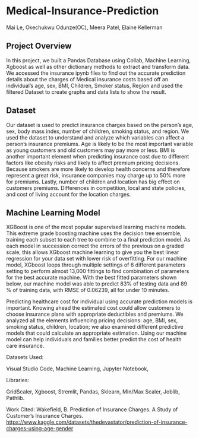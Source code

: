 # Medical-Insurance-Prediction

Mai Le, Okechukwu Odunze(OC), Meera Patel, Elaine Kellerman

## Project Overview 

In this project, we built a Pandas Database using Collab, Machine Learning, Xgboost as well as other dictionary methods to extract and transform data. We accessed the insurance ipynb files to find out the accurate prediction details about the charges of Medical insurance costs based off an individual’s age, sex, BMI, Children, Smoker status, Region and used the filtered Dataset to create graphs and data lists to show the result.

## Dataset

Our dataset is used to predict insurance charges based on the person’s age, sex, body mass index, number of children, smoking status, and region. We used the dataset to understand and analyze which variables can affect a person’s insurance premiums. Age is likely to be the most important variable as young customers and old customers may pay more or less. BMI is another important element when predicting insurance cost due to different factors like obesity risks and likely to affect premium pricing decisions. Because smokers are more likely to develop health concerns and therefore represent a great risk, insurance companies may charge up to 50% more for premiums. Lastly, number of children and location has big effect on customers premiums. Differences in competition, local and state policies, and cost of living account for the location charges. 

## Machine Learning Model

XGBoost is one of the most popular supervised learning machine models. This extreme grade boosting machine uses the decision tree ensemble, training each subset to each tree to combine  to a final prediction model. As each model in succession correct the errors of the previous on a graded scale, this allows XGboost machine learning to give you the best linear regression for your data set with lower risk of overfitting.
For our machine model, XGboost loops through multiple settings of 6 different parameters setting to perform almost 13,000 fittings to find combination of parameters for the best accurate machine. With the best fitted parameters shown below, our machine model was able to predict 83% of testing data and 89 % of training data, with RMSE of 0.06239, all for under 10 minutes.

Predicting healthcare cost for individual using accurate prediction models is important. Knowing ahead the estimated cost could allow customers to choose insurance plans with appropriate deductibles and premiums.  We analyzed all the elements influencing pricing decisions: age, BMI, sex, smoking status, children, location; we also examined different predictive models that could calculate an appropriate estimation.  Using our machine model can help individuals and families better predict the cost of health care insurance. 



Datasets Used:

Visual Studio Code,
Machine Learning,
Jupyter Notebook,

Libraries:

GridScaler,
Xgboost,
Stremlit,
Pandas,
Sklearn,
Min/Max Scaler,
Joblib,
Pathlib.

Work Cited: Wakefield, B.  Prediction of Insurance Charges. A Study of Customer’s Insurance Charges. https://www.kaggle.com/datasets/thedevastator/prediction-of-insurance-charges-using-age-gender
